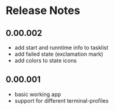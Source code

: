 # Release Notes

## 0.00.002

* add start and runntime info to tasklist
* add failed state (exclamation mark)
* add colors to state icons

## 0.00.001

* basic working app
* support for different terminal-profiles